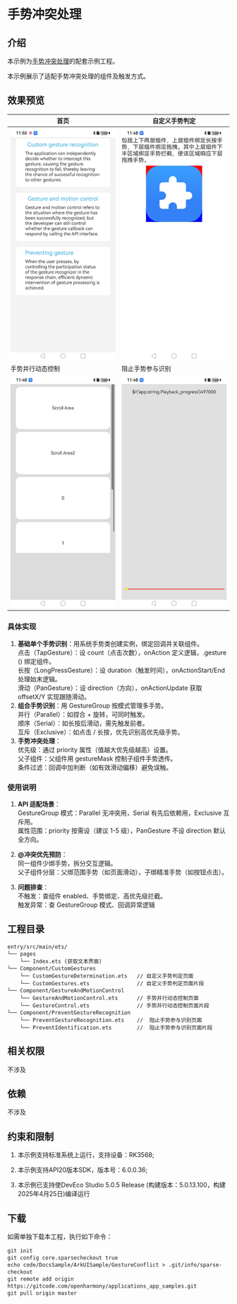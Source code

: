 # 手势冲突处理

## 介绍

本示例为[手势冲突处理](https://gitcode.com/openharmony/docs/blob/master/zh-cn/application-dev/ui/arkts-gesture-events-gesture-judge.md)的配套示例工程。

本示例展示了适配手势冲突处理的组件及触发方式。

## 效果预览

| 首页                                    | 自定义手势判定                             |
|---------------------------------------|-------------------------------------|
| ![](screenshots/Home.jpg)       | ![](screenshots/userDefined.jpg)    |
| 手势并行动态控制                              | 阻止手势参与识别                            |
| ![](screenshots/kineticControl.jpg)   | ![](screenshots/Stop.jpg)  |


### 具体实现

1. **基础单个手势识别**：用系统手势类创建实例，绑定回调并关联组件。  
   点击（TapGesture）：设 count（点击次数），onAction 定义逻辑，.gesture () 绑定组件。  
   长按（LongPressGesture）：设 duration（触发时间），onActionStart/End 处理始末逻辑。  
   滑动（PanGesture）：设 direction（方向），onActionUpdate 获取 offsetX/Y 实现跟随滑动。
2. **组合手势识别**：用 GestureGroup 按模式管理多手势。  
   并行（Parallel）：如捏合 + 旋转，可同时触发。  
   顺序（Serial）：如长按后滑动，需先触发前者。  
   互斥（Exclusive）：如点击 / 长按，优先识别高优先级手势。
3. **手势冲突处理**：  
   优先级：通过 priority 属性（值越大优先级越高）设置。  
   父子组件：父组件用 gestureMask 控制子组件手势透传。  
   条件过滤：回调中加判断（如有效滑动偏移）避免误触。


### 使用说明

1. **API 适配场景**：  
   GestureGroup 模式：Parallel 无冲突用，Serial 有先后依赖用，Exclusive 互斥用。  
   属性范围：priority 按需设（建议 1-5 级），PanGesture 不设 direction 默认全方向。

2. **@冲突优先预防**：   
   同一组件少绑手势，拆分交互逻辑。  
   父子组件分层：父绑范围手势（如页面滑动），子绑精准手势（如按钮点击）。

3. **问题排查**：  
   不触发：查组件 enabled、手势绑定、高优先级拦截。  
   触发异常：查 GestureGroup 模式、回调异常逻辑

## 工程目录

```
entry/src/main/ets/
└── pages
    └── Index.ets (获取文本界面)
└── Component/CustomGestures
    └── CustomGestureDetermination.ets   // 自定义手势判定页面
    └── CustomGestures.ets               // 自定义手势判定页面片段
└── Component/GestureAndMotionControl
    └── GestureAndMotionControl.ets      // 手势并行动态控制页面
    └── GestureControl.ets               // 手势并行动态控制页面片段
└── Component/PreventGestureRecognition
    └── PreventGestureRecognition.ets    //  阻止手势参与识别页面
    └── PreventIdentification.ets        //  阻止手势参与识别页面片段
```

## 相关权限

不涉及

## 依赖

不涉及

## 约束和限制

1. 本示例支持标准系统上运行，支持设备：RK3568;

2. 本示例支持API20版本SDK，版本号：6.0.0.36;

3. 本示例已支持使DevEco Studio 5.0.5 Release (构建版本：5.0.13.100，构建 2025年4月25日)编译运行

## 下载

如需单独下载本工程，执行如下命令：

```
git init
git config core.sparsecheckout true
echo code/DocsSample/ArkUISample/GestureConflict > .git/info/sparse-checkout
git remote add origin https://gitcode.com/openharmony/applications_app_samples.git
git pull origin master
```